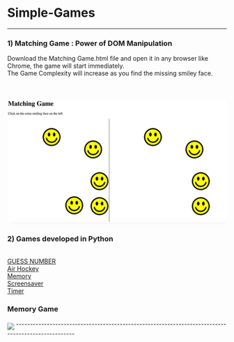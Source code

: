 # Simple-Games
---------------------------------------------------------------------------------------------------
 <h3> 1)  Matching Game : Power of DOM Manipulation</h3>
Download the Matching Game.html file and open it in any browser like Chrome, the game will start immediately. <br/>
The Game Complexity will increase as you find the missing smiley face. <br/>
<br/>
<br/>
<br/>

<img src="matching.png" align="middle">

<h3> 2) Games developed in Python</h3> <br/> 
<a target="_blank" href="http://www.codeskulptor.org/#user39_jCKFJUdDFcLLWze.py"> GUESS NUMBER </a> <br/>
<a target="_blank" href="http://www.codeskulptor.org/#user39_vJFCKuwjWrNVgfv.py">Air Hockey </a> <br/>
<a target="_blank" href="http://www.codeskulptor.org/#user39_lADXK596vb_12.py"> Memory</a> <br/>
<a target="_blank" href="http://www.codeskulptor.org/#user41_DBx5C8BnaD3UxYw.py"> Screensaver</a> <br/>
<a target="_blank" href="http://www.codeskulptor.org/#user39_cFGcOIh2nrckXsj.py"> Timer </a> <br/>

<h3> Memory Game</h3>
<img src="memory.png" align="middle">
---------------------------------------------------------------------------------------------------
